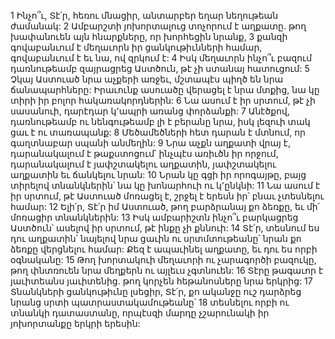 1 Ինչո՞ւ, Տէ՛ր, հեռու մնացիր,
անտարբեր եղար նեղութեան ժամանակ:
2 Ամբարշտի յոխորտալուց տոչորում է աղքատը.
թող խափանուեն այն հնարքները, որ խորհեցին նրանք,
3 քանզի գովաբանւում է մեղաւորն իր ցանկութիւնների համար,
գովաբանւում է եւ նա, ով զրկում է:
4 Իսկ մեղաւորն ինչո՞ւ բազում դառնութեամբ զայրացրեց Աստծուն,
թէ չի ստանայ հատուցում:
5 Չկայ Աստուած նրա աչքերի առջեւ,
մշտապէս պիղծ են նրա ճանապարհները:
Իրաւունք ասուածը վերացել է նրա մտքից,
նա կը տիրի իր բոլոր հակառակորդներին:
6 Նա ասում է իր սրտում, թէ չի սասանուի,
դարէդար կ՚ապրի առանց փորձանքի:
7 Անէծքով, դառնութեամբ ու նենգութեամբ լի է բերանը նրա,
իսկ լեզուի տակ ցաւ է ու տառապանք:
8 Մեծամեծների հետ դարան է մտնում,
որ գաղտնաբար սպանի անմեղին:
9 Նրա աչքն աղքատի վրայ է,
դարանակալում է թաքստոցում՝ ինչպէս առիւծն իր որջում,
դարանակալում է յափշտակելու աղքատին,
յափշտակելու աղքատին եւ ճանկելու նրան:
10 Նրան կը գցի իր որոգայթը,
բայց տիրելով տնանկներին՝ նա կը խոնարհուի ու կ՚ընկնի:
11 Նա ասում է իր սրտում, թէ Աստուած մոռացել է,
շրջել է երեսն իր՝ բնաւ չտեսնելու համար:
12 Ելի՛ր, Տէ՛ր իմ Աստուած, թող բարձրանայ քո ձեռքը,
եւ մի՛ մոռացիր տնանկներին:
13 Իսկ ամբարիշտն ինչո՞ւ բարկացրեց Աստծուն՝
ասելով իր սրտում, թէ ինքը չի քննուի:
14 Տէ՛ր, տեսնում ես դու աղքատին՝
նայելով նրա ցաւին ու սրտմտութեանը՝
նրան քո ձեռքը վերցնելու համար:
Քեզ է ապաւինել աղքատը,
եւ դու ես որբի օգնականը:
15 Թող խորտակուի մեղաւորի ու չարագործի բազուկը,
թող փնտռուեն նրա մեղքերն ու այլեւս չգտնուեն:
16 Տէրը թագաւոր է յաւիտեանս յաւիտենից.
թող կորչեն հեթանոսները նրա երկրից:
17 Տնանկների ցանկութիւնը լսեցիր, Տէ՛ր,
քո ականջը ուշ դարձրեց նրանց սրտի պատրաստակամութեանը՝
18 տեսնելու որբի ու տնանկի դատաստանը,
որպէսզի մարդը չշարունակի իր յոխորտանքը երկրի երեսին:
